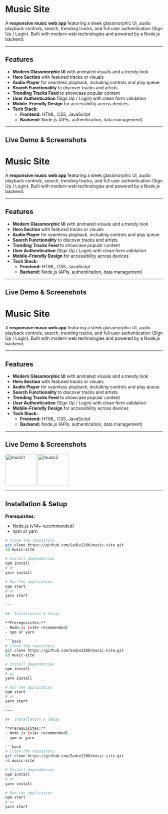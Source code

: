 # Music Site

A **responsive music web app** featuring a sleek glassmorphic UI, audio playback controls, search, trending tracks, and full user authentication (Sign Up / Login). Built with modern web technologies and powered by a Node.js backend.

---

##  Features

- **Modern Glassmorphic UI** with animated visuals and a trendy look
- **Hero Section** with featured tracks or visuals
- **Audio Player** for seamless playback, including controls and play queue
- **Search Functionality** to discover tracks and artists
- **Trending Tracks Feed** to showcase popular content
- **User Authentication** (Sign Up / Login) with clean form validation
- **Mobile-Friendly Design** for accessibility across devices
- **Tech Stack:**
  -  **Frontend:** HTML, CSS, JavaScript
  -  **Backend:** Node.js (APIs, authentication, data management)

---

##  Live Demo & Screenshots


# Music Site

A **responsive music web app** featuring a sleek glassmorphic UI, audio playback controls, search, trending tracks, and full user authentication (Sign Up / Login). Built with modern web technologies and powered by a Node.js backend.

---

##  Features

- **Modern Glassmorphic UI** with animated visuals and a trendy look
- **Hero Section** with featured tracks or visuals
- **Audio Player** for seamless playback, including controls and play queue
- **Search Functionality** to discover tracks and artists
- **Trending Tracks Feed** to showcase popular content
- **User Authentication** (Sign Up / Login) with clean form validation
- **Mobile-Friendly Design** for accessibility across devices
- **Tech Stack:**
  -  **Frontend:** HTML, CSS, JavaScript
  -  **Backend:** Node.js (APIs, authentication, data management)

---

##  Live Demo & Screenshots

# Music Site

A **responsive music web app** featuring a sleek glassmorphic UI, audio playback controls, search, trending tracks, and full user authentication (Sign Up / Login). Built with modern web technologies and powered by a Node.js backend.

---

##  Features

- **Modern Glassmorphic UI** with animated visuals and a trendy look
- **Hero Section** with featured tracks or visuals
- **Audio Player** for seamless playback, including controls and play queue
- **Search Functionality** to discover tracks and artists
- **Trending Tracks Feed** to showcase popular content
- **User Authentication** (Sign Up / Login) with clean form validation
- **Mobile-Friendly Design** for accessibility across devices
- **Tech Stack:**
  -  **Frontend:** HTML, CSS, JavaScript
  -  **Backend:** Node.js (APIs, authentication, data management)

---

##  Live Demo & Screenshots

<img width="100" height="100" alt="music1" src="https://github.com/user-attachments/assets/8365828c-52af-4adb-9c1b-a89d4f0ad6ad" />


<img width="100" height="100" alt="music2" src="https://github.com/user-attachments/assets/114439d0-c1f6-479d-9232-b4ed3ca53c16" />








---

##  Installation & Setup

**Prerequisites:**
- Node.js (v14+ recommended)
- npm or yarn

```bash
# Clone the repository
git clone https://github.com/Sadie2260/music-site.git
cd music-site

# Install dependencies
npm install
# or
yarn install

# Run the application
npm start
# or
yarn start

---

##  Installation & Setup

**Prerequisites:**
- Node.js (v14+ recommended)
- npm or yarn

```bash
# Clone the repository
git clone https://github.com/Sadie2260/music-site.git
cd music-site

# Install dependencies
npm install
# or
yarn install

# Run the application
npm start
# or
yarn start

---

##  Installation & Setup

**Prerequisites:**
- Node.js (v14+ recommended)
- npm or yarn

```bash
# Clone the repository
git clone https://github.com/Sadie2260/music-site.git
cd music-site

# Install dependencies
npm install
# or
yarn install

# Run the application
npm start
# or
yarn start
